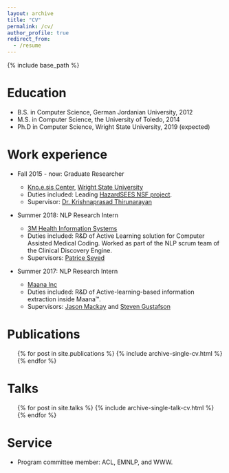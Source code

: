 ```yaml
---
layout: archive
title: "CV"
permalink: /cv/
author_profile: true
redirect_from:
  - /resume
---
```


{% include base_path %}

Education
======
* B.S. in Computer Science, German Jordanian University, 2012
* M.S. in Computer Science, the University of Toledo, 2014
* Ph.D in Computer Science, Wright State University, 2019 (expected)

Work experience
======
* Fall 2015 - now: Graduate Researcher
  * [Kno.e.sis Center](knoesis.org), [Wright State University](wright.edu)
  * Duties included: Leading [HazardSEES NSF project](http://wiki.knoesis.org/index.php/Social_and_Physical_Sensing_Enabled_Decision_Support).
  * Supervisor: [Dr. Krishnaprasad Thirunarayan](http://knoesis.wright.edu/tkprasad/)

* Summer 2018: NLP Research Intern
  * [3M Health Information Systems](https://www.3m.com/3M/en_US/health-information-systems-us/providers/natural-language-processing/)
  * Duties included: R&D of Active Learning solution for Computer Assisted Medical Coding. Worked as part of the NLP scrum team of the Clinical Discovery Engine.
  * Supervisors: [Patrice Seyed](https://www.linkedin.com/in/patrice-seyed-83a74a3)

* Summer 2017: NLP Research Intern
  * [Maana Inc](maana.io)
  * Duties included: R&D of Active-learning-based information extraction inside Maana™.
  * Supervisors: [Jason Mackay](https://www.linkedin.com/in/randomsamples) and [Steven Gustafson](https://www.linkedin.com/in/stevengustafson)

<!-- Skills
======
* Skill 1
* Skill 2
  * Sub-skill 2.1
  * Sub-skill 2.2
  * Sub-skill 2.3
* Skill 3 -->

Publications
======
  <ul>{% for post in site.publications %}
    {% include archive-single-cv.html %}
  {% endfor %}</ul>

Talks
======
  <ul>{% for post in site.talks %}
    {% include archive-single-talk-cv.html %}
  {% endfor %}</ul>

<!-- Teaching
======
  <ul>{% for post in site.teaching %}
    {% include archive-single-cv.html %}
  {% endfor %}</ul> -->

Service
======
* Program committee member: ACL, EMNLP, and WWW.
